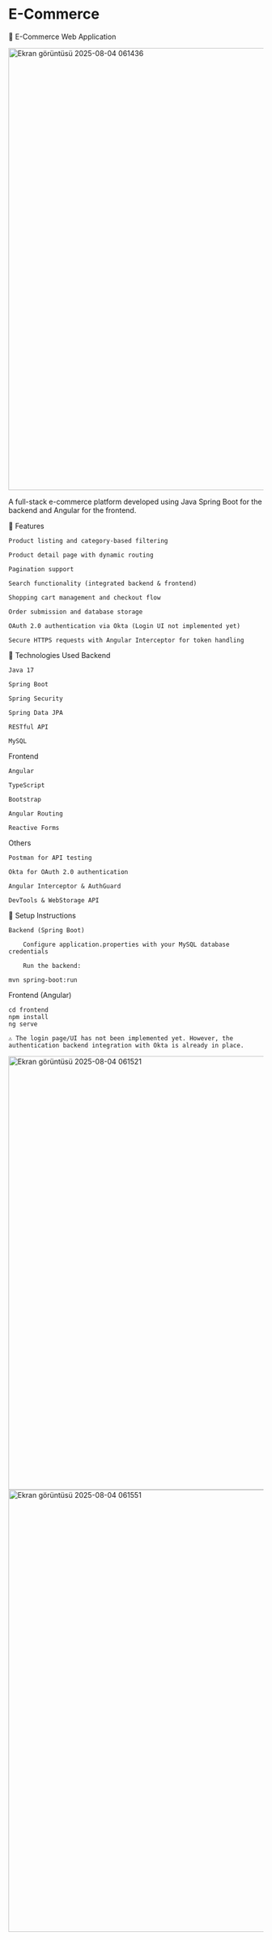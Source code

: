﻿# E-Commerce

🛒 E-Commerce Web Application

<img width="1917" height="872" alt="Ekran görüntüsü 2025-08-04 061436" src="https://github.com/user-attachments/assets/3c8921c8-c503-4824-8d79-9ad62dcc4fb5" />

A full-stack e-commerce platform developed using Java Spring Boot for the backend and Angular for the frontend.

🚀 Features

    Product listing and category-based filtering

    Product detail page with dynamic routing

    Pagination support

    Search functionality (integrated backend & frontend)

    Shopping cart management and checkout flow

    Order submission and database storage

    OAuth 2.0 authentication via Okta (Login UI not implemented yet)

    Secure HTTPS requests with Angular Interceptor for token handling

🧰 Technologies Used
Backend

    Java 17

    Spring Boot

    Spring Security

    Spring Data JPA

    RESTful API

    MySQL

Frontend

    Angular

    TypeScript

    Bootstrap

    Angular Routing

    Reactive Forms

Others

    Postman for API testing

    Okta for OAuth 2.0 authentication

    Angular Interceptor & AuthGuard

    DevTools & WebStorage API

🔧 Setup Instructions

    Backend (Spring Boot)

        Configure application.properties with your MySQL database credentials

        Run the backend:

    mvn spring-boot:run

Frontend (Angular)

    cd frontend
    npm install
    ng serve

    ⚠️ The login page/UI has not been implemented yet. However, the authentication backend integration with Okta is already in place.





<img width="1916" height="855" alt="Ekran görüntüsü 2025-08-04 061521" src="https://github.com/user-attachments/assets/ae4b737b-4c49-4f17-85aa-04e7a9e4fa8c" />



<img width="1918" height="872" alt="Ekran görüntüsü 2025-08-04 061551" src="https://github.com/user-attachments/assets/68574d00-0332-4241-af36-ea354f94ed7b" />





